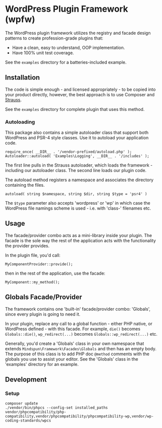 # WordPress Plugin Framework (wpfw)

The WordPress plugin framework utilizes the registry and facade design patterns to create profession-grade plugins that:
* Have a clean, easy to understand, OOP implementation.
* Have 100% unit test coverage.

See the `examples` directory for a batteries-included example.

## Installation
The code is simple enough - and licensed appropriately - to be copied into your product directly, however, the best 
approach is to use Composer and [Strauss](https://github.com/BrianHenryIE/strauss).

See the `examples` directory for complete plugin that uses this method.

### Autoloading
This package also contains a simple autoloader class that support both WordPress and PSR-4 style classes.
Use it to autoload your application code.

```
require_once( __DIR__ . '/vendor-prefixed/autoload.php' );
Autoloader::autoload( 'Examples\Logging', __DIR__ . '/includes' );
```
The first line pulls in the Strauss autoloader, which loads the framework - including
our autoloader class.  The second line loads our plugin code.

The autoload method registers a namespace and associates the directory containing the files.
```
autoload( string $namespace, string $dir, string $type = 'psr4' )
```
The `$type` parameter also accepts 'wordpress' or 'wp' in which case the WordPress file namings
scheme is used - i.e. with 'class-' filenames etc.

## Usage
The facade/provider combo acts as a mini-library inside your plugin.
The facade is the sole way the rest of the application acts with the functionality the provider provides.

In the plugin file, you'd call:
```shell
MyComponentProvider::provide();
```
then in the rest of the application, use the facade:
```shell
MyComponent::my_method();
```

## Globals Facade/Provider
The framework contains one 'built-in' facade/provider combo: 'Globals', since every 
plugin is going to need it.

In your plugin, replace any call to a global function - either PHP native, or WordPress defined - with this facade.
For example, `die()` becomes `Globals::die()`, `wp_redirect(...)` becomes `Globals::wp_redirect(...)`
etc.

Generally, you'd create a 'Globals' class in your own namespace that 
extends `Mindspun\Framework\Facades\Globals` and then has an empty body.
The purpose of this class is to add PHP doc `@method` comments with the globals you use
to assist your editor.  See the 'Globals' class in the 'examples' directory for an example.


## Development

### Setup

```shell
composer update
./vendor/bin/phpcs --config-set installed_paths vendor/phpcompatibility/php-compatibility,vendor/phpcompatibility/phpcompatibility-wp,vendor/wp-coding-standards/wpcs
```